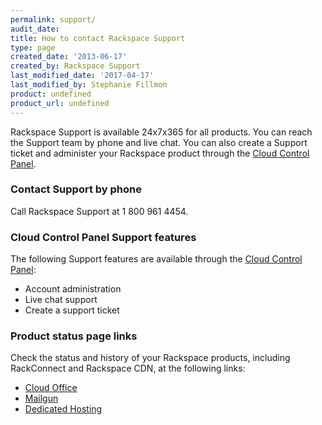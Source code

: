 ```yaml
---
permalink: support/
audit_date:
title: How to contact Rackspace Support
type: page
created_date: '2013-06-17'
created_by: Rackspace Support
last_modified_date: '2017-04-17'
last_modified_by: Stephanie Fillmon
product: undefined
product_url: undefined
---
```


Rackspace Support is available 24x7x365 for all products. You can reach the Support team by phone
and live chat. You can also create a Support ticket and administer your
Rackspace product through the [Cloud Control Panel](https://mycloud.rackspace.com/).

### Contact Support by phone

Call Rackspace Support at 1 800 961 4454.

### Cloud Control Panel Support features

The following Support features are available through the [Cloud Control Panel](https://mycloud.rackspace.com/):

-   Account administration
-   Live chat support
-   Create a support ticket

### Product status page links

Check the status and history of your Rackspace products, including
RackConnect and Rackspace CDN, at the following links:

-   [Cloud Office](https://cp.rackspace.com)
-   [Mailgun](http://status.mailgun.com/)
-   [Dedicated Hosting](https://my.rackspace.com)
